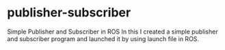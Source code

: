# publisher-subscriber
Simple Publisher and Subscriber in ROS
In this I created a simple publisher and subscriber program and launched it by using launch file in ROS.
